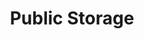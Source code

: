 ---
title: "Public Storage"
url: /denver/public-storage-sheridan-boulevard-2/
shop: storage rental
---